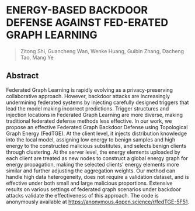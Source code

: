 # ENERGY-BASED BACKDOOR DEFENSE AGAINST FED-ERATED GRAPH LEARNING
> Zitong Shi, Guancheng Wan, Wenke Huang, Guibin Zhang, Dacheng Tao, Mang Ye



## Abstract

Federated Graph Learning is rapidly evolving as a privacy-preserving collaborative approach. However, backdoor attacks are increasingly undermining federated systems by injecting carefully designed triggers that lead the model making incorrect predictions. Trigger structures and injection locations in Federated Graph Learning are more diverse, making traditional federated defense methods less effective. In our work, we propose an effective Federated Graph Backdoor Defense using Topological Graph Energy (FedTGE). At the client level, it injects distribution knowledge into the local model, assigning low energy to benign samples and high energy to the constructed malicious substitutes, and selects benign clients through clustering. At the server level, the energy elements uploaded by each client are treated as new nodes to construct a global energy graph for energy propagation, making the selected clients’ energy elements more similar and further adjusting the aggregation weights. Our method can handle high data heterogeneity, does not require a validation dataset, and is effective under both small and large malicious proportions. Extensive results on various settings of federated graph scenarios under backdoor attacks validate the effectiveness of this approach. The code is anonymously available at
https://anonymous.4open.science/r/fedTGE-5F51.